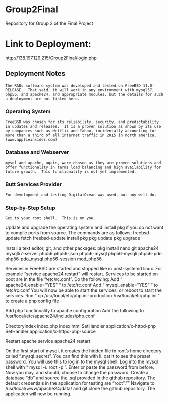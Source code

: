 # Group2Final
Repository for Group 2 of the Final Project

# Link to Deployment:
http://138.197.129.215/Group2Final/login.php



## Deployment Notes

	The RADs software system was developed and tested on FreeBSD 11.0-RELEASE.  That said, it will work in any environment with mysql57, php56, and apache24, and appropriate modules, but the details for such a deployment are not listed here.


### Operating System


	FreeBSD was chosen for its reliability, security, and predictability in updates and releases.  It is a proven solution as shown by its use by companies such as Netflix and Yahoo, incidentally accounting for more than a third of all internet traffic in 2015 in north america. (www.applieinsider.com) 

### Database and Webserver


	mysql and apache, again, were chosen as they are proven solutions and offer functionality in terms load balancing and high availability for future growth.  This functionality is not yet implemented.


### Butt Services Provider


	For development and testing DigitalOcean was used, but any will do.


### Step-by-Step Setup


	Get to your root shell.  This is on you.


Update and upgrade the operating system and install pkg if you do not want to compile ports from source.  The commands are as follows:
freebsd-update fetch
freebsd-update install
pkg
pkg update
pkg upgrade


Install a text editor, git, and other packages:
pkg install nano git apache24 mysql57-server php56 php56-json php56-mysql php56-mysqli php56-pdo php56-pdo_mysql php56-session mod_php56


Services in FreeBSD are started and stopped like in post-systemd linux.  For example “service apache24 restart” will restart.  Services to be started on boot are in the file “/etc/rc.conf”.  Do the following:
Add “ apache24_enable=”YES” “ to /etc/rc.conf
Add “ mysql_enable=”YES” “ to /etc/rc.conf
You will now be able to start the services, or reboot to start the services.
Run “ cp /usr/local/etc/php.ini-production /usr/local/etc/php.ini “ to create a php config file


Add php functionality to apache configuration
Add the following to /usr/local/etc/apache24/Includes/php.conf


<IfModule dir_module>
    DirectoryIndex index.php index.html
   <FilesMatch "\.php$">
        SetHandler application/x-httpd-php
    </FilesMatch>
    <FilesMatch "\.phps$">
        SetHandler application/x-httpd-php-source
    </FilesMatch>
</IfModule>


Restart apache
service apache24 restart


On the first start of mysql, it creates the hidden file in root’s home directory called “.mysql_secret”.  You can find this with ll.  cat it to see the preset password.  You will use this to log in to the mysql shell.
Log into the mysql shell with “ mysql -u root -p ”.  Enter or paste the password from before.  Now you may, and should, choose to change the password.  Create a database “db” and source the .sql provided in the github repository.  The default credentials in the application for testing are “root”:””
Navigate to /usr/local/www/apache24/data/ and git clone the github repository.  The application will now be running.
